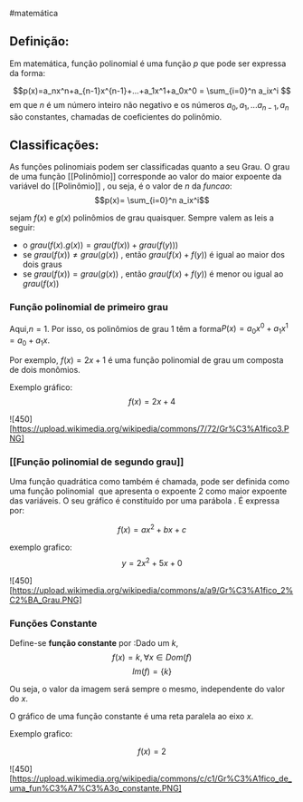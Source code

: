 #matemática 
## Definição:

Em matemática, função polinomial é uma função  $p$  que pode ser expressa da forma:

$$p(x)=a_nx^n+a_{n-1}x^{n-1}+...+a_1x^1+a_0x^0 = \sum_{i=0}^n a_ix^i $$
em que  $n$ é um número inteiro não negativo e os números $a_0,a_1,...a_{n-1},a_n$ são constantes, chamadas de coeficientes do polinômio.

## Classificações:

As funções polinomiais podem ser classificadas quanto a seu Grau.
O grau de uma função [[Polinômio]] corresponde ao valor do maior expoente da variável do [[Polinômio]] , ou seja, é o valor de $n$ da $funcao$: 
$$p(x)= \sum_{i=0}^n a_ix^i$$


sejam $f(x)$ e $g(x)$ polinômios de grau quaisquer. Sempre valem as leis a seguir:

* o $grau(f(x).g(x))=grau(f(x))+grau(f(y)))$
* se  $grau(f(x))\neq grau(g(x))$ , então $grau(f(x)+f(y))$   é igual ao maior dos dois graus 
* se  $grau(f(x))= grau(g(x))$ , então $grau(f(x)+f(y))$   é menor ou igual ao  $grau(f(x))$ 

### Função polinomial de primeiro grau
Aqui,$n=1$. Por isso, os polinômios de grau 1 têm a forma$P\left(x\right)=a_{0}x^{0}+a_{1}x^{1}=a_{0}+a_{1}x.$

Por exemplo, $f(x)=2x+1$ é uma função polinomial de grau um composta de dois monômios.

Exemplo gráfico:
$$f(x)=2x+4$$

![450][https://upload.wikimedia.org/wikipedia/commons/7/72/Gr%C3%A1fico3.PNG]
### [[Função polinomial de segundo grau]]

Uma função quadrática como também é chamada, pode ser definida como uma função polinomial  que apresenta o expoente 2 como maior expoente das variáveis. O seu gráfico é constituído por uma parábola . É expressa por:

$$ f(x)=ax^{2}+bx+c$$

exemplo grafico: 
$$ y=2x^{2}+5x+0$$

![450][https://upload.wikimedia.org/wikipedia/commons/a/a9/Gr%C3%A1fico_2%C2%BA_Grau.PNG]

### Funções Constante

Define-se **função constante** por :Dado um $k$,
$$\displaystyle f(x)=k,\forall x\in Dom(f)$$
$$Im(f)=\{k\}$$

Ou seja, o valor da imagem será sempre o mesmo, independente do valor do $x$.

O gráfico de uma função constante é uma reta paralela ao eixo $x$.

Exemplo grafico: 

$$f(x) = 2$$

![450][https://upload.wikimedia.org/wikipedia/commons/c/c1/Gr%C3%A1fico_de_uma_fun%C3%A7%C3%A3o_constante.PNG]